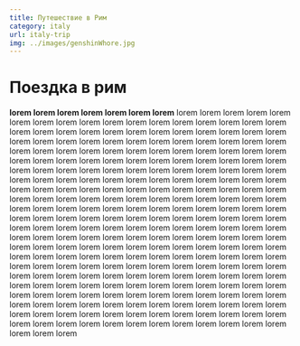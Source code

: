 ```yaml
---
title: Путешествие в Рим
category: italy
url: italy-trip
img: ../images/genshinWhore.jpg
---
```


# Поездка в рим

**lorem lorem lorem lorem lorem lorem lorem** lorem lorem lorem lorem lorem lorem lorem lorem lorem lorem lorem lorem lorem lorem lorem lorem lorem lorem lorem lorem lorem lorem lorem lorem lorem lorem lorem lorem lorem lorem lorem lorem lorem lorem lorem lorem lorem lorem lorem lorem lorem lorem lorem lorem lorem lorem lorem lorem lorem lorem lorem lorem lorem lorem lorem lorem lorem lorem lorem lorem lorem lorem lorem lorem lorem lorem lorem lorem lorem lorem lorem lorem lorem lorem lorem lorem lorem lorem lorem lorem lorem lorem lorem lorem lorem lorem lorem lorem lorem lorem lorem lorem lorem lorem lorem lorem lorem lorem lorem lorem lorem lorem lorem lorem lorem lorem lorem lorem lorem lorem lorem lorem lorem lorem lorem lorem lorem lorem lorem lorem lorem lorem lorem lorem lorem lorem lorem lorem lorem lorem lorem lorem lorem lorem lorem lorem lorem lorem lorem lorem lorem lorem lorem lorem lorem lorem lorem lorem lorem lorem lorem lorem lorem lorem lorem lorem lorem lorem lorem lorem lorem lorem lorem lorem lorem lorem lorem lorem lorem lorem lorem lorem lorem lorem lorem lorem lorem lorem lorem lorem lorem lorem lorem lorem lorem lorem lorem lorem lorem lorem lorem lorem lorem lorem lorem lorem lorem lorem lorem lorem lorem lorem lorem lorem lorem lorem lorem lorem lorem lorem lorem lorem lorem lorem lorem lorem lorem lorem lorem lorem lorem lorem lorem lorem lorem lorem lorem lorem lorem lorem lorem lorem lorem lorem lorem lorem lorem lorem lorem lorem lorem lorem lorem lorem lorem lorem lorem lorem lorem lorem lorem lorem lorem lorem lorem lorem lorem lorem lorem lorem lorem lorem lorem lorem lorem lorem lorem lorem lorem lorem lorem lorem
